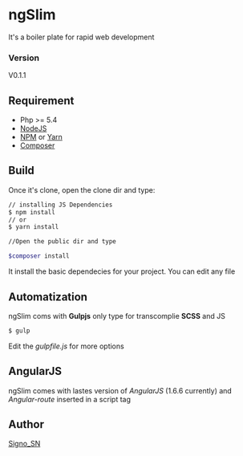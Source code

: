 # ngSlim

It's a boiler plate for rapid web development

### Version
V0.1.1

## Requirement

* Php >= 5.4
* [NodeJS](https://nodejs.org/en/)
* [NPM](https://www.npmjs.com/) or [Yarn](https://yarnpkg.com/lang/en/)
* [Composer](https://getcomposer.org/)

## Build

Once it's clone, open the clone dir and type:

```bash
// installing JS Dependencies
$ npm install
// or
$ yarn install

//Open the public dir and type

$composer install

```

It install the basic dependecies for your project. You can edit any file

## Automatization

ngSlim coms with **Gulpjs** only type for transcomplie **SCSS** and JS

```bash
$ gulp
```

Edit the *gulpfile.js* for more options

## AngularJS

ngSlim comes with lastes version of *AngularJS* (1.6.6 currently) and *Angular-route* inserted in a script tag

## Author

[Signo_SN](https://twitter.com/Signo_SN)
